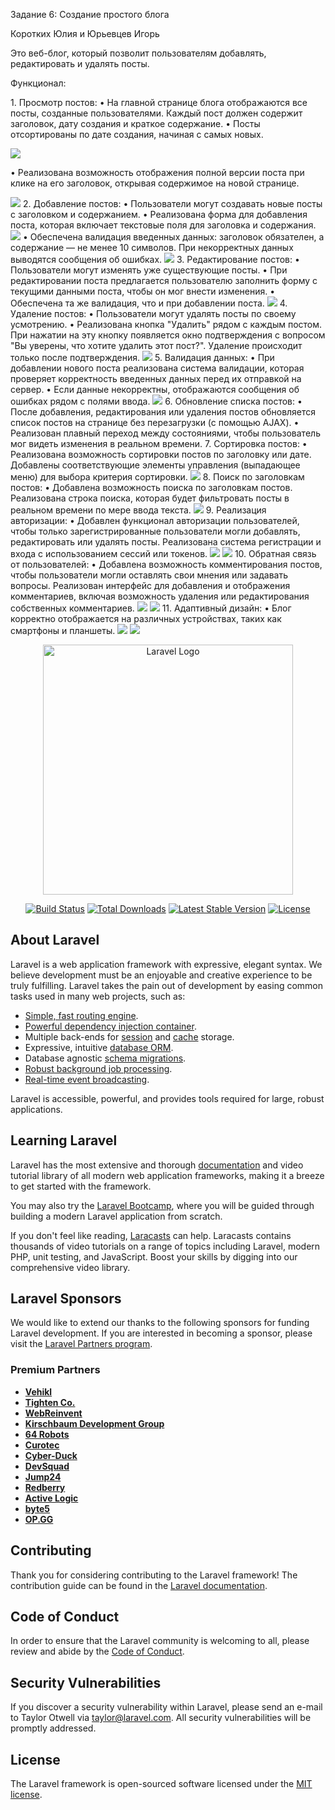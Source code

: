 <p>Задание 6: Создание простого блога</p>
<p>Коротких Юлия и Юрьевцев Игорь</p>
<p>Это веб-блог, который позволит пользователям добавлять, редактировать и удалять посты.</p> 
<div>
<p>Функционал:</p>
    <p>1.	Просмотр постов:
•	На главной странице блога отображаются все посты, созданные пользователями. Каждый пост должен содержит заголовок, дату создания и краткое содержание. 
•	Посты отсортированы по дате создания, начиная с самых новых.</p>
<img src="https://github.com/Korotkikhjulia/uchblog/blob/main/public/img/Просмотр%20постов.png">
    <p>•	Реализована возможность отображения полной версии поста при клике на его заголовок, открывая содержимое на новой странице.</p>
<img src="https://github.com/Korotkikhjulia/uchblog/blob/main/public/img/Полная%20версия%20поста.png">
2.	Добавление постов:
•	Пользователи могут создавать новые посты с заголовком и содержанием. 
•	Реализована форма для добавления поста, которая включает текстовые поля для заголовка и содержания.
    <img src="https://github.com/Korotkikhjulia/uchblog/blob/main/public/img/Добавление%20поста.png">
•	Обеспечена валидация введенных данных: заголовок обязателен, а содержание — не менее 10 символов. При некорректных данных выводятся сообщения об ошибках.
    <img src="https://github.com/Korotkikhjulia/uchblog/blob/main/public/img/Валидация%20добавления%20поста.png">
3.	Редактирование постов:
•	Пользователи могут изменять уже существующие посты. 
•	При редактировании поста предлагается пользователю заполнить форму с текущими данными поста, чтобы он мог внести изменения. 
•	Обеспечена та же валидация, что и при добавлении поста.
    <img src="https://github.com/Korotkikhjulia/uchblog/blob/main/public/img/Редактирование%20поста.png">
4.	Удаление постов:
•	Пользователи могут удалять посты по своему усмотрению. 
•	Реализована кнопка "Удалить" рядом с каждым постом. При нажатии на эту кнопку появляется окно подтверждения с вопросом "Вы уверены, что хотите удалить этот пост?". Удаление происходит только после подтверждения.
    <img src="https://github.com/Korotkikhjulia/uchblog/blob/main/public/img/Удаление%20поста.png">
5.	Валидация данных:
•	При добавлении нового поста реализована система валидации, которая проверяет корректность введенных данных перед их отправкой на сервер. 
•	Если данные некорректны, отображаются сообщения об ошибках рядом с полями ввода.
    <img src="https://github.com/Korotkikhjulia/uchblog/blob/main/public/img/Валидация%20данных.png">
6.	Обновление списка постов:
•	После добавления, редактирования или удаления постов обновляется список постов на странице без перезагрузки (с помощью AJAX). 
•	Реализован плавный переход между состояниями, чтобы пользователь мог видеть изменения в реальном времени. 
7.	Сортировка постов:
•	Реализована возможность сортировки постов по заголовку или дате. Добавлены соответствующие элементы управления (выпадающее меню) для выбора критерия сортировки.
    <img src="https://github.com/Korotkikhjulia/uchblog/blob/main/public/img/Сортировка%20постов.png">
8.	Поиск по заголовкам постов:
•	Добавлена возможность поиска по заголовкам постов. Реализована строка поиска, которая будет фильтровать посты в реальном времени по мере ввода текста.
    <img src="https://github.com/Korotkikhjulia/uchblog/blob/main/public/img/Поиск%20по%20заголовкам%20постов.png">
9.	Реализация авторизации:
•	Добавлен функционал авторизации пользователей, чтобы только зарегистрированные пользователи могли добавлять, редактировать или удалять посты. Реализована система регистрации и входа с использованием сессий или токенов.
    <img src="https://github.com/Korotkikhjulia/uchblog/blob/main/public/img/Регистрация.png">
    <img src="https://github.com/Korotkikhjulia/uchblog/blob/main/public/img/Авторизация.png">
10.	Обратная связь от пользователей:
•	Добавлена возможность комментирования постов, чтобы пользователи могли оставлять свои мнения или задавать вопросы. Реализован интерфейс для добавления и отображения комментариев, включая возможность удаления или редактирования собственных комментариев.
    <img src="https://github.com/Korotkikhjulia/uchblog/blob/main/public/img/Комментирование%20постов.png">
    <img src="https://github.com/Korotkikhjulia/uchblog/blob/main/public/img/Редактирование%20комментариев.png">
11.	Адаптивный дизайн:
•	Блог корректно отображается на различных устройствах, таких как смартфоны и планшеты.
    <img src="https://github.com/Korotkikhjulia/uchblog/blob/main/public/img/Адаптивный%20дизайн.png">
<img src="https://github.com/Korotkikhjulia/uchblog/blob/main/public/img/Адаптивный%20дизайн%202.png">

</div>











<p align="center"><a href="https://laravel.com" target="_blank"><img src="https://raw.githubusercontent.com/laravel/art/master/logo-lockup/5%20SVG/2%20CMYK/1%20Full%20Color/laravel-logolockup-cmyk-red.svg" width="400" alt="Laravel Logo"></a></p>

<p align="center">
<a href="https://github.com/laravel/framework/actions"><img src="https://github.com/laravel/framework/workflows/tests/badge.svg" alt="Build Status"></a>
<a href="https://packagist.org/packages/laravel/framework"><img src="https://img.shields.io/packagist/dt/laravel/framework" alt="Total Downloads"></a>
<a href="https://packagist.org/packages/laravel/framework"><img src="https://img.shields.io/packagist/v/laravel/framework" alt="Latest Stable Version"></a>
<a href="https://packagist.org/packages/laravel/framework"><img src="https://img.shields.io/packagist/l/laravel/framework" alt="License"></a>
</p>

## About Laravel

Laravel is a web application framework with expressive, elegant syntax. We believe development must be an enjoyable and creative experience to be truly fulfilling. Laravel takes the pain out of development by easing common tasks used in many web projects, such as:

- [Simple, fast routing engine](https://laravel.com/docs/routing).
- [Powerful dependency injection container](https://laravel.com/docs/container).
- Multiple back-ends for [session](https://laravel.com/docs/session) and [cache](https://laravel.com/docs/cache) storage.
- Expressive, intuitive [database ORM](https://laravel.com/docs/eloquent).
- Database agnostic [schema migrations](https://laravel.com/docs/migrations).
- [Robust background job processing](https://laravel.com/docs/queues).
- [Real-time event broadcasting](https://laravel.com/docs/broadcasting).

Laravel is accessible, powerful, and provides tools required for large, robust applications.

## Learning Laravel

Laravel has the most extensive and thorough [documentation](https://laravel.com/docs) and video tutorial library of all modern web application frameworks, making it a breeze to get started with the framework.

You may also try the [Laravel Bootcamp](https://bootcamp.laravel.com), where you will be guided through building a modern Laravel application from scratch.

If you don't feel like reading, [Laracasts](https://laracasts.com) can help. Laracasts contains thousands of video tutorials on a range of topics including Laravel, modern PHP, unit testing, and JavaScript. Boost your skills by digging into our comprehensive video library.

## Laravel Sponsors

We would like to extend our thanks to the following sponsors for funding Laravel development. If you are interested in becoming a sponsor, please visit the [Laravel Partners program](https://partners.laravel.com).

### Premium Partners

- **[Vehikl](https://vehikl.com/)**
- **[Tighten Co.](https://tighten.co)**
- **[WebReinvent](https://webreinvent.com/)**
- **[Kirschbaum Development Group](https://kirschbaumdevelopment.com)**
- **[64 Robots](https://64robots.com)**
- **[Curotec](https://www.curotec.com/services/technologies/laravel/)**
- **[Cyber-Duck](https://cyber-duck.co.uk)**
- **[DevSquad](https://devsquad.com/hire-laravel-developers)**
- **[Jump24](https://jump24.co.uk)**
- **[Redberry](https://redberry.international/laravel/)**
- **[Active Logic](https://activelogic.com)**
- **[byte5](https://byte5.de)**
- **[OP.GG](https://op.gg)**

## Contributing

Thank you for considering contributing to the Laravel framework! The contribution guide can be found in the [Laravel documentation](https://laravel.com/docs/contributions).

## Code of Conduct

In order to ensure that the Laravel community is welcoming to all, please review and abide by the [Code of Conduct](https://laravel.com/docs/contributions#code-of-conduct).

## Security Vulnerabilities

If you discover a security vulnerability within Laravel, please send an e-mail to Taylor Otwell via [taylor@laravel.com](mailto:taylor@laravel.com). All security vulnerabilities will be promptly addressed.

## License

The Laravel framework is open-sourced software licensed under the [MIT license](https://opensource.org/licenses/MIT).
